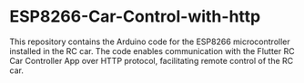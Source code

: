 # ESP8266-Car-Control-with-http
This repository contains the Arduino code for the ESP8266 microcontroller installed in the RC car. The code enables communication with the Flutter RC Car Controller App over HTTP protocol, facilitating remote control of the RC car.
